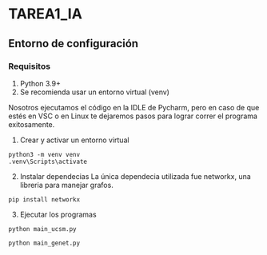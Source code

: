 # TAREA1_IA

## Entorno de configuración

### Requisitos 
1. Python 3.9+
2. Se recomienda usar un entorno virtual (venv)

Nosotros ejecutamos el código en la IDLE de Pycharm, pero en caso de que estés en VSC o en Linux te dejaremos pasos para lograr correr el programa exitosamente. 

1. Crear y activar un entorno virtual

 ```
python3 -m venv venv
.venv\Scripts\activate
 ```

2. Instalar dependecias
La única dependecia utilizada fue networkx, una libreria para manejar grafos.

 ```
pip install networkx
 ```

3. Ejecutar los programas
   
 ```
python main_ucsm.py

python main_genet.py

 ```
